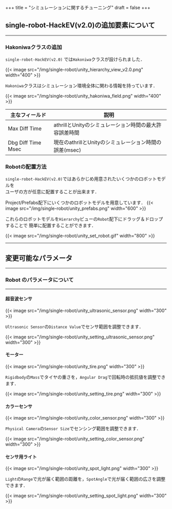 +++
title = "シミュレーションに関するチューニング"
draft = false
+++
## single-robot-HackEV(v2.0)の追加要素について

------

### Hakoniwaクラスの追加

`single-robot-HackEV(v2.0)` では`Hakoniwa`クラスが設けられました．  

{{< image src="/img/single-robot/unity_hierarchy_view_v2.0.png" width="400" >}}

`Hakoniwa`クラスはシミュレーション環境全体に関わる情報を持っています．

{{< image src="/img/single-robot/unity_hakoniwa_field.png" width="400" >}}


| 主なフィールド      | 説明                                                    |
| ------------------- | ------------------------------------------------------- |
| Max Diff Time       | athrillとUnityのシミュレーション時間の最大許容誤差時間  |
| Dbg Diff Time Msec  |  現在のathrillとUnityのシミュレーション時間の誤差(msec) |


### Robotの配置方法

`single-robot-HackEV(v2.0)`ではあらかじめ用意されたいくつかのロボットモデルを  
ユーザの方が任意に配置することが出来ます．

Project/Prefabs配下にいくつかのロボットモデルを用意しています．
{{< image src="/img/single-robot/unity_prefabs.png" width="600" >}}

これらのロボットモデルを`Hierarchy`ビューの`Robot`配下にドラッグ＆ドロップすることで
簡単に配置することができます．

{{< image src="/img/single-robot/unity_set_robot.gif" width="800" >}}

------

## 変更可能なパラメータ

------

### Robot のパラメータについて

------

#### 超音波センサ

{{< image src="/img/single-robot/unity_ultrasonic_sensor.png" width="300" >}}

`Ultrasonic Sensor`の`Distance Value`でセンサ範囲を調整できます．

{{< image src="/img/single-robot/unity_setting_ultrasonic_sensor.png" width="300" >}}

#### モーター

{{< image src="/img/single-robot/unity_tire.png" width="300" >}}

`Rigidbody`の`Mass`でタイヤの重さを，`Angular Drag`で回転時の抵抗値を調整できます．

{{< image src="/img/single-robot/unity_setting_tire.png" width="300" >}}

#### カラーセンサ

{{< image src="/img/single-robot/unity_color_sensor.png" width="300" >}}

`Physical Camera`の`Sensor Size`でセンシング範囲を調整できます．

{{< image src="/img/single-robot/unity_setting_color_sensor.png" width="300" >}}


#### センサ用ライト

{{< image src="/img/single-robot/unity_spot_light.png" width="300" >}}

`Light`の`Range`で光が届く範囲の距離を，`SpotAngle`で光が届く範囲の広さを調整できます．

{{< image src="/img/single-robot/unity_setting_spot_light.png" width="300" >}}